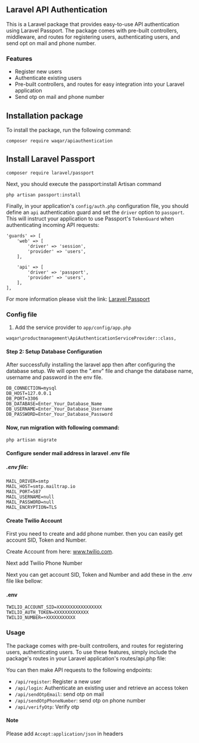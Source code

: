 ## Laravel API Authentication

This is a Laravel package that provides easy-to-use API authentication using Laravel Passport. The package comes with pre-built controllers, middleware, and routes for registering users, authenticating users, and send opt on mail and phone number.



### Features

-   Register new users
-   Authenticate existing users
-   Pre-built controllers, and routes for easy integration into your Laravel application
-   Send otp on mail and phone number

## Installation package

To install the package, run the following command:

```
composer require waqar/apiauthentication
``` 

## Install Laravel Passport

```
composer require laravel/passport
```

Next, you should execute the passport:install Artisan command

```
php artisan passport:install
```

Finally, in your application's ``config/auth.php`` configuration file, you should define an ``api`` authentication guard and set the ``driver`` option to ``passport``. This will instruct your application to use Passport's ``TokenGuard`` when authenticating incoming API requests:

```
'guards' => [
    'web' => [
        'driver' => 'session',
        'provider' => 'users',
    ],
 
    'api' => [
        'driver' => 'passport',
        'provider' => 'users',
    ],
],
```
For more information please visit the link: [Laravel Passport](https://laravel.com/docs/10.x/passport)

### Config file

1. Add the service provider to `app/config/app.php`
```
waqar\productmanagement\ApiAuthenticationServiceProvider::class,
```

#### Step 2: Setup Database Configuration

After successfully installing the laravel app then after configuring the database setup. We will open the ".env" file and change the database name, username and password in the env file.

```
DB_CONNECTION=mysql
DB_HOST=127.0.0.1
DB_PORT=3306
DB_DATABASE=Enter_Your_Database_Name
DB_USERNAME=Enter_Your_Database_Username
DB_PASSWORD=Enter_Your_Database_Password
``` 

#### Now, run migration with following command:

```
php artisan migrate
```

#### Configure sender mail address in laravel .env file

##### .env file:
```
MAIL_DRIVER=smtp
MAIL_HOST=smtp.mailtrap.io
MAIL_PORT=587
MAIL_USERNAME=null
MAIL_PASSWORD=null
MAIL_ENCRYPTION=TLS
```
#### Create Twilio Account

First you need to create and add phone number. then you can easily get account SID, Token and Number.

Create Account from here: www.twilio.com.

Next add Twilio Phone Number

Next you can get account SID, Token and Number and add these in the .env file like bellow:
#### .env
```
TWILIO_ACCOUNT_SID=XXXXXXXXXXXXXXXXX
TWILIO_AUTH_TOKEN=XXXXXXXXXXXXX
TWILIO_NUMBER=+XXXXXXXXXXX
```

### Usage
The package comes with pre-built controllers, and routes for registering users, authenticating users. To use these features, simply include the package's routes in your Laravel application's routes/api.php file:

You can then make API requests to the following endpoints:

-   `/api/register`: Register a new user
-  `/api/login`: Authenticate an existing user and retrieve an access token
-  `/api/sendOtpEmail`: send otp on mail
-  `/api/sendOtpPhoneNumber`: send otp on phone number
-  `/api/verifyOtp`: Verify otp

#### Note
Please add ``Accept:application/json`` in headers